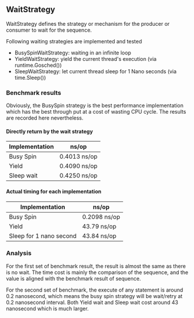 ## WaitStrategy
WaitStrategy defines the strategy or mechanism for the producer or consumer to wait for the sequence.

Following waiting strategies are implemented and tested
* BusySpinWaitStrategy: waiting in an infinite loop 
* YieldWaitStrategy: yield the current thread's execution (via runtime.Gosched())
* SleepWaitStrategy: let current thread sleep for 1 Nano seconds (via time.Sleep())

### Benchmark results
Obviously, the BusySpin strategy is the best performance implementation which has the best through put at a cost of wasting CPU cycle.
The results are recorded here nevertheless.

#### Directly return by the wait strategy
| Implementation | ns/op|
|----------------|--|
|Busy Spin      |0.4013 ns/op|
|Yield          |0.4090 ns/op|
|Sleep wait     |0.4250 ns/op|

#### Actual timing for each implementation 
| Implementation | ns/op|
|----------------|--|
|Busy Spin |0.2098 ns/op|
|Yield |43.79 ns/op|
|Sleep for 1 nano second |43.84 ns/op|


### Analysis
For the first set of benchmark result, the result is almost the same as there is no wait.
The time cost is mainly the comparison of the sequence, and the value is aligned with the benchmark result of sequence.

For the second set of benchmark, the execute of any statement is around 0.2 nanosecond, which means
the busy spin strategy will be wait/retry at 0.2 nanosecond interval.
Both Yield wait and Sleep wait cost around 43 nanosecond which is much larger.

